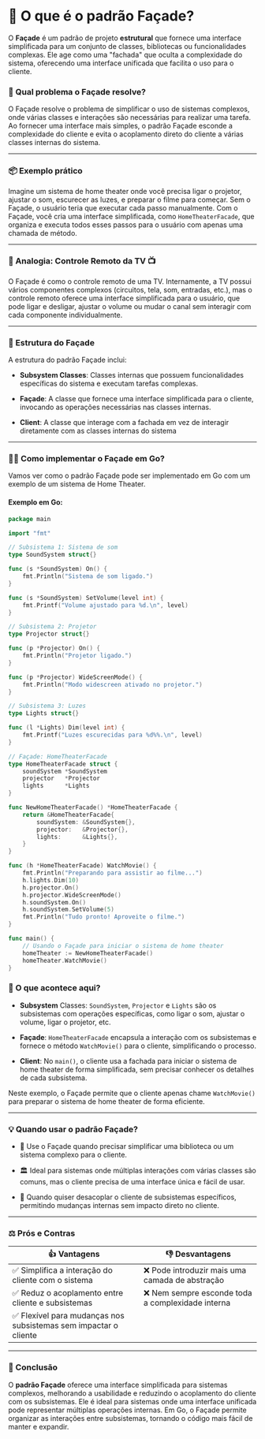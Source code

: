# 📖 O que é o padrão Façade?

O **Façade** é um padrão de projeto **estrutural** que fornece uma interface simplificada para um conjunto de classes, bibliotecas ou funcionalidades complexas. Ele age como uma "fachada" que oculta a complexidade do sistema, oferecendo uma interface unificada que facilita o uso para o cliente.

### 🤔 Qual problema o Façade resolve?

O Façade resolve o problema de simplificar o uso de sistemas complexos, onde várias classes e interações são necessárias para realizar uma tarefa. Ao fornecer uma interface mais simples, o padrão Façade esconde a complexidade do cliente e evita o acoplamento direto do cliente a várias classes internas do sistema.

---

### 📦 Exemplo prático

Imagine um sistema de home theater onde você precisa ligar o projetor, ajustar o som, escurecer as luzes, e preparar o filme para começar. Sem o Façade, o usuário teria que executar cada passo manualmente. Com o Façade, você cria uma interface simplificada, como `HomeTheaterFacade`, que organiza e executa todos esses passos para o usuário com apenas uma chamada de método.

---

### 🚗 Analogia: Controle Remoto da TV 📺

O Façade é como o controle remoto de uma TV. Internamente, a TV possui vários componentes complexos (circuitos, tela, som, entradas, etc.), mas o controle remoto oferece uma interface simplificada para o usuário, que pode ligar e desligar, ajustar o volume ou mudar o canal sem interagir com cada componente individualmente.

---

### 🧱 Estrutura do Façade

A estrutura do padrão Façade inclui:

- **Subsystem Classes**: Classes internas que possuem funcionalidades específicas do sistema e executam tarefas complexas.

- **Façade**: A classe que fornece uma interface simplificada para o cliente, invocando as operações necessárias nas classes internas.

- **Client**: A classe que interage com a fachada em vez de interagir diretamente com as classes internas do sistema

---

### 👨‍💻 Como implementar o Façade em Go?

Vamos ver como o padrão Façade pode ser implementado em Go com um exemplo de um sistema de Home Theater.

#### Exemplo em Go:

```go
package main

import "fmt"

// Subsistema 1: Sistema de som
type SoundSystem struct{}

func (s *SoundSystem) On() {
    fmt.Println("Sistema de som ligado.")
}

func (s *SoundSystem) SetVolume(level int) {
    fmt.Printf("Volume ajustado para %d.\n", level)
}

// Subsistema 2: Projetor
type Projector struct{}

func (p *Projector) On() {
    fmt.Println("Projetor ligado.")
}

func (p *Projector) WideScreenMode() {
    fmt.Println("Modo widescreen ativado no projetor.")
}

// Subsistema 3: Luzes
type Lights struct{}

func (l *Lights) Dim(level int) {
    fmt.Printf("Luzes escurecidas para %d%%.\n", level)
}

// Façade: HomeTheaterFacade
type HomeTheaterFacade struct {
    soundSystem *SoundSystem
    projector   *Projector
    lights      *Lights
}

func NewHomeTheaterFacade() *HomeTheaterFacade {
    return &HomeTheaterFacade{
        soundSystem: &SoundSystem{},
        projector:   &Projector{},
        lights:      &Lights{},
    }
}

func (h *HomeTheaterFacade) WatchMovie() {
    fmt.Println("Preparando para assistir ao filme...")
    h.lights.Dim(10)
    h.projector.On()
    h.projector.WideScreenMode()
    h.soundSystem.On()
    h.soundSystem.SetVolume(5)
    fmt.Println("Tudo pronto! Aproveite o filme.")
}

func main() {
    // Usando o Façade para iniciar o sistema de home theater
    homeTheater := NewHomeTheaterFacade()
    homeTheater.WatchMovie()
}
```

### 🧠 O que acontece aqui?

- **Subsystem** Classes: `SoundSystem`, `Projector` e `Lights` são os subsistemas com operações específicas, como ligar o som, ajustar o volume, ligar o projetor, etc.

- **Façade**: `HomeTheaterFacade` encapsula a interação com os subsistemas e fornece o método `WatchMovie()` para o cliente, simplificando o processo.

- **Client**: No `main()`, o cliente usa a fachada para iniciar o sistema de home theater de forma simplificada, sem precisar conhecer os detalhes de cada subsistema.

Neste exemplo, o Façade permite que o cliente apenas chame `WatchMovie()` para preparar o sistema de home theater de forma eficiente.

---

### 💡 Quando usar o padrão Façade?

- 📲 Use o Façade quando precisar simplificar uma biblioteca ou um sistema complexo para o cliente.

- 🏛️ Ideal para sistemas onde múltiplas interações com várias classes são comuns, mas o cliente precisa de uma interface única e fácil de usar.

- 🚀 Quando quiser desacoplar o cliente de subsistemas específicos, permitindo mudanças internas sem impacto direto no cliente.

---

### ⚖️ Prós e Contras

| 👍 Vantagens | 👎 Desvantagens |
| ---- | ---- |
| ✅ Simplifica a interação do cliente com o sistema | ❌ Pode introduzir mais uma camada de abstração |
| ✅ Reduz o acoplamento entre cliente e subsistemas | ❌ Nem sempre esconde toda a complexidade interna |
| ✅ Flexível para mudanças nos subsistemas sem impactar o cliente | |

---

### 🎯 Conclusão

O **padrão Façade** oferece uma interface simplificada para sistemas complexos, melhorando a usabilidade e reduzindo o acoplamento do cliente com os subsistemas. Ele é ideal para sistemas onde uma interface unificada pode representar múltiplas operações internas. Em Go, o Façade permite organizar as interações entre subsistemas, tornando o código mais fácil de manter e expandir.